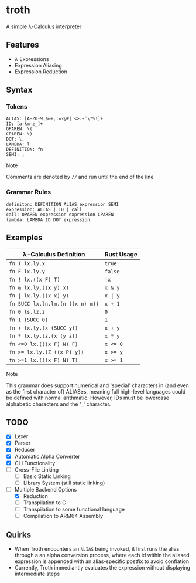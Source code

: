 # troth

A simple λ-Calculus interpreter

## Features

- λ Expressions
- Expression Aliasing
- Expression Reduction

## Syntax

### Tokens

```
ALIAS: [A-Z0-9_$&+,:=?@#|'<>.-^\*%!]+
ID: [a-km-z_]+
OPAREN: \(
CPAREN: \)
DOT: \.
LAMBDA: l
DEFINITION: fn
SEMI: ;
```

> [!NOTE]
> Comments are denoted by `//` and run until the end of the line

### Grammar Rules

```
definiton: DEFINITION ALIAS expression SEMI
expression: ALIAS | ID | call
call: OPAREN expression expression CPAREN
lambda: LAMBDA ID DOT expression
```

## Examples

| λ-Calculus Definition            | Rust Usage |
| -------------------------------- | ---------- |
| `fn T lx.ly.x`                   | `true`     |
| `fn F lx.ly.y`                   | `false`    |
| `fn ! lx.((x F) T)`              | `!x`       |
| `fn & lx.ly.((x y) x)`           | `x & y`    |
| `fn \| lx.ly.((x x) y)`          | `x \| y`   |
| `fn SUCC lx.ln.lm.(n ((x n) m))` | `x + 1`    |
| `fn 0 ls.lz.z`                   | `0`        |
| `fn 1 (SUCC 0)`                  | `1`        |
| `fn + lx.ly.(x (SUCC y))`        | `x + y`    |
| `fn * lx.ly.lz.(x (y z))`        | `x * y`    |
| `fn <=0 lx.(((x F) N) F)`        | `x <= 0`   |
| `fn >= lx.ly.(Z ((x P) y))`      | `x >= y`   |
| `fn >=1 lx.(((x F) N) T)`        | `x >= 1`   |

> [!NOTE]
> This grammar does support numerical and 'special' characters in (and even as the first character of) ALIASes, meaning full high-level languages could be defined with normal arithmatic. However, IDs must be lowercase alphabetic characters and the '\_' character.

## TODO

- [x] Lexer
- [x] Parser
- [x] Reducer
- [x] Automatic Alpha Converter
- [x] CLI Functionality
- [ ] Cross-File Linking
  - [ ] Basic Static Linking
  - [ ] Library System (still static linking)
- [ ] Multiple Backend Options
  - [x] Reduction
  - [ ] Transpilation to C
  - [ ] Transpilation to some functional language
  - [ ] Compilation to ARM64 Assembly

## Quirks

- When Troth encounters an `ALIAS` being invoked, it first runs the alias through a an alpha conversion process, where each id within the aliased expression is appended with an alias-specific postfix to avoid conflation
- Currently, Troth immediantly evaluates the expression without displaying intermediate steps

